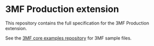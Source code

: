 # 3MF Production extension

This repository contains the full specification for the 3MF Production extension.

See the [3MF core examples repository](https://github.com/3MFConsortium/3mf-samples/tree/master/examples/production) for 3MF sample files.
